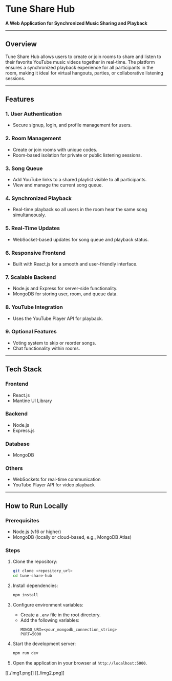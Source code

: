 # Tune Share Hub

**A Web Application for Synchronized Music Sharing and Playback**

---

## **Overview**
Tune Share Hub allows users to create or join rooms to share and listen to their favorite YouTube music videos together in real-time. The platform ensures a synchronized playback experience for all participants in the room, making it ideal for virtual hangouts, parties, or collaborative listening sessions.

---

## **Features**

### 1. **User Authentication**
- Secure signup, login, and profile management for users.

### 2. **Room Management**
- Create or join rooms with unique codes.
- Room-based isolation for private or public listening sessions.

### 3. **Song Queue**
- Add YouTube links to a shared playlist visible to all participants.
- View and manage the current song queue.

### 4. **Synchronized Playback**
- Real-time playback so all users in the room hear the same song simultaneously.

### 5. **Real-Time Updates**
- WebSocket-based updates for song queue and playback status.

### 6. **Responsive Frontend**
- Built with React.js for a smooth and user-friendly interface.

### 7. **Scalable Backend**
- Node.js and Express for server-side functionality.
- MongoDB for storing user, room, and queue data.

### 8. **YouTube Integration**
- Uses the YouTube Player API for playback.

### 9. **Optional Features**
- Voting system to skip or reorder songs.
- Chat functionality within rooms.

---

## **Tech Stack**

### **Frontend**
- React.js
- Mantine UI Library

### **Backend**
- Node.js
- Express.js

### **Database**
- MongoDB

### **Others**
- WebSockets for real-time communication
- YouTube Player API for video playback

---

## **How to Run Locally**

### **Prerequisites**
- Node.js (v16 or higher)
- MongoDB (locally or cloud-based, e.g., MongoDB Atlas)

### **Steps**
1. Clone the repository:
   ```bash
   git clone <repository_url>
   cd tune-share-hub
   ```

2. Install dependencies:
   ```bash
   npm install
   ```

3. Configure environment variables:
   - Create a `.env` file in the root directory.
   - Add the following variables:
     ```env
     MONGO_URI=<your_mongodb_connection_string>
     PORT=5000
     ```

4. Start the development server:
   ```bash
   npm run dev
   ```

5. Open the application in your browser at `http://localhost:5000`.


[[./img1.png]]
[[./img2.png]]